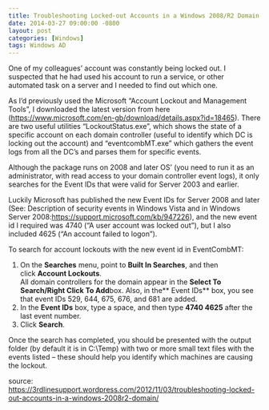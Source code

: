 ```yaml
---
title: Troubleshooting Locked-out Accounts in a Windows 2008/R2 Domain
date: 2014-03-27 09:00:00 -0800
layout: post
categories: [Windows]
tags: Windows AD
---
```

One of my colleagues’ account was constantly being locked out. I suspected that he had used his account to run a service, or other automated task on a server and I needed to find out which one.

As I’d previously used the Microsoft “Account Lockout and Management Tools”, I downloaded the latest version from here (<https://www.microsoft.com/en-gb/download/details.aspx?id=18465>). There are two useful utilities “LockoutStatus.exe”, which shows the state of a specific account on each domain controller (useful to identify which DC is locking out the account) and “eventcombMT.exe” which gathers the event logs from all the DC’s and parses them for specific events.

Although the package runs on 2008 and later OS’ (you need to run it as an administrator, with read access to your domain controller event logs), it only searches for the Event IDs that were valid for Server 2003 and earlier.

Luckily Microsoft has published the new Event IDs for Server 2008 and later (See: Description of security events in Windows Vista and in Windows Server 2008:<https://support.microsoft.com/kb/947226>), and the new event id I required was 4740 (“A user account was locked out”), but I also included 4625 (“An account failed to logon”).

To search for account lockouts with the new event id in EventCombMT:

  1. On the **Searches** menu, point to **Built In Searches**, and then click **Account Lockouts**.  
    All domain controllers for the domain appear in the **Select To Search/Right Click To Add**box. Also, in the** Event IDs** box, you see that event IDs 529, 644, 675, 676, and 681 are added.
  2. In the **Event IDs** box, type a space, and then type **4740 4625** after the last event number.
  3. Click **Search**.

Once the search has completed, you should be presented with the output folder (by default it is in C:\Temp) with two or more small text files with the events listed – these should help you identify which machines are causing the lockout.

source:  
https://3rdlinesupport.wordpress.com/2012/11/03/troubleshooting-locked-out-accounts-in-a-windows-2008r2-domain/
